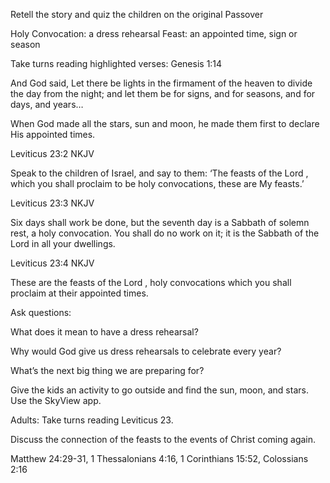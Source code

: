 Retell the story and quiz the children on the original Passover

Holy Convocation: a dress rehearsal
Feast: an appointed time, sign or season

Take turns reading highlighted verses:
Genesis 1:14

And God said, Let there be lights in the firmament of the heaven to divide the day from the night; and let them be for signs, and for seasons, and for days, and years…

When God made all the stars, sun and moon, he made them first to declare His appointed times.

Leviticus 23:2 NKJV

Speak to the children of Israel, and say to them: ‘The feasts of the Lord , which you shall proclaim to be holy convocations, these are My feasts.’

Leviticus 23:3 NKJV

Six days shall work be done, but the seventh day is a Sabbath of solemn rest, a holy convocation. You shall do no work on it; it is the Sabbath of the Lord in all your dwellings.

Leviticus 23:4 NKJV

These are the feasts of the Lord , holy convocations which you shall proclaim at their appointed times.

Ask questions:

What does it mean to have a dress rehearsal?

Why would God give us dress rehearsals to celebrate every year?

What’s the next big thing we are preparing for?

Give the kids an activity to go outside and find the sun, moon, and stars. Use the SkyView app.  

Adults:
Take turns reading Leviticus 23.

Discuss the connection of the feasts to the events of Christ coming again.

Matthew 24:29-31, 1 Thessalonians 4:16, 1 Corinthians 15:52, Colossians 2:16

  